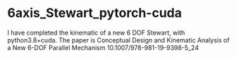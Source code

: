 # 6axis_Stewart_pytorch-cuda
I have completed the kinematic of a new 6 DOF Stewart, with python3.8+cuda.
The paper is Conceptual Design and Kinematic Analysis of a New 6-DOF Parallel Mechanism 10.1007/978-981-19-9398-5_24
